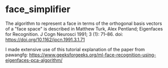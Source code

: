 # face_simplifier
The algorithm to represent a face in terms of the orthogonal basis vectors of a "face space" is described in 
Matthew Turk, Alex Pentland; Eigenfaces for Recognition. J Cogn Neurosci 1991; 3 (1): 71–86. doi: https://doi.org/10.1162/jocn.1991.3.1.71

I made extensive use of this tutorial explanation of the paper from pawangfg:
https://www.geeksforgeeks.org/ml-face-recognition-using-eigenfaces-pca-algorithm/